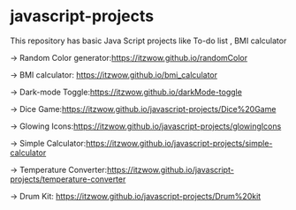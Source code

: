 # javascript-projects
This repository has basic Java Script projects like To-do list , BMI calculator

-> Random Color generator:https://itzwow.github.io/randomColor 

-> BMI calculator: https://itzwow.github.io/bmi_calculator

-> Dark-mode Toggle:https://itzwow.github.io/darkMode-toggle

-> Dice Game:https://itzwow.github.io/javascript-projects/Dice%20Game

-> Glowing Icons:https://itzwow.github.io/javascript-projects/glowingIcons

-> Simple Calculator:https://itzwow.github.io/javascript-projects/simple-calculator

-> Temperature Converter:https://itzwow.github.io/javascript-projects/temperature-converter

-> Drum Kit: https://itzwow.github.io/javascript-projects/Drum%20kit
